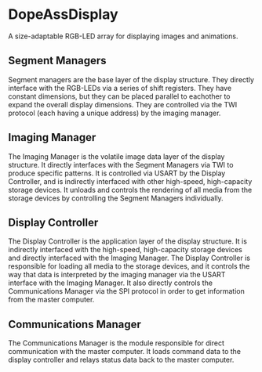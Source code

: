 # DopeAssDisplay

A size-adaptable RGB-LED array for displaying images and animations.

## Segment Managers

Segment managers are the base layer of the display structure.  They directly
interface with the RGB-LEDs via a series of shift registers.  They have constant
dimensions, but they can be placed parallel to eachother to expand the overall
display dimensions.  They are controlled via the TWI protocol (each having
a unique address) by the imaging manager.


## Imaging Manager

The Imaging Manager is the volatile image data layer of the display structure.
It directly interfaces with the Segment Managers via TWI to produce specific
patterns.  It is controlled via USART by the Display Controller, and is
indirectly interfaced with other high-speed, high-capacity storage devices.
It unloads and controls the rendering of all media from the storage devices by
controlling the Segment Managers individually.


## Display Controller

The Display Controller is the application layer of the display structure.  It
is indirectly interfaced with the high-speed, high-capacity storage devices and
directly interfaced with the Imaging Manager.  The Display Controller is
responsible for loading all media to the storage devices, and it controls the
way that data is interpreted by the imaging manager via the USART interface
with the Imaging Manager.  It also directly controls the Communications Manager
via the SPI protocol in order to get information from the master computer.


## Communications Manager

The Communications Manager is the module responsible for direct communication
with the master computer.  It loads command data to the display controller and
relays status data back to the master computer.
